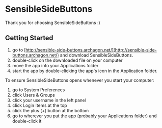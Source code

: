 # SensibleSideButtons

Thank you for choosing SensibleSideButtons :)

## Getting Started

1. go to [http://sensible-side-buttons.archagon.net/](http://sensible-side-buttons.archagon.net/)
and download SensibleSideButtons.
1. double-click on the downloaded file on your computer
1. move the app into your Applications folder
1. start the app by double-clicking the app's icon in the Application folder.

To ensure SensibleSideButtons opens whenever you start your computer:
1. go to System Preferences
1. click Users & Groups
1. click your username in the left panel
1. click Login Items at the top
1. click the plus (+) button at the bottom
1. go to wherever you put the app (probably your Applications folder) and double-click it
